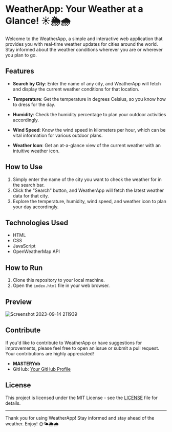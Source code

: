 # WeatherApp: Your Weather at a Glance! ☀️🌦️🌧️

Welcome to the WeatherApp, a simple and interactive web application that provides you with real-time weather updates for cities around the world. Stay informed about the weather conditions wherever you are or wherever you plan to go.

## Features

- **Search by City**: Enter the name of any city, and WeatherApp will fetch and display the current weather conditions for that location.

- **Temperature**: Get the temperature in degrees Celsius, so you know how to dress for the day.

- **Humidity**: Check the humidity percentage to plan your outdoor activities accordingly.

- **Wind Speed**: Know the wind speed in kilometers per hour, which can be vital information for various outdoor plans.

- **Weather Icon**: Get an at-a-glance view of the current weather with an intuitive weather icon.

## How to Use

1. Simply enter the name of the city you want to check the weather for in the search bar.
2. Click the "Search" button, and WeatherApp will fetch the latest weather data for that city.
3. Explore the temperature, humidity, wind speed, and weather icon to plan your day accordingly.

## Technologies Used

- HTML
- CSS
- JavaScript
- OpenWeatherMap API

## How to Run

1. Clone this repository to your local machine.
2. Open the `index.html` file in your web browser.

## Preview

![Screenshot 2023-09-14 211939](https://github.com/YawBoah/Weather-App/assets/126890146/e11b12d9-2ef0-4b4d-93ee-9451c94eee46)

## Contribute

If you'd like to contribute to WeatherApp or have suggestions for improvements, please feel free to open an issue or submit a pull request. Your contributions are highly appreciated!

- **MASTERYob**
- GitHub: [Your GitHub Profile](https://github.com/YawBoah)

## License

This project is licensed under the MIT License - see the [LICENSE](LICENSE) file for details.

---

Thank you for using WeatherApp! Stay informed and stay ahead of the weather. Enjoy! 🌞🌤️🌦️🌧️

